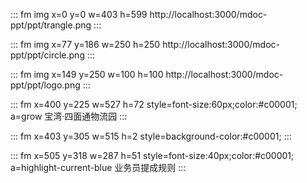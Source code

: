 ::: fm img x=0 y=0 w=403 h=599
http://localhost:3000/mdoc-ppt/ppt/trangle.png
:::

::: fm img x=77 y=186 w=250 h=250
http://localhost:3000/mdoc-ppt/ppt/circle.png
:::

::: fm img x=149 y=250 w=100 h=100
http://localhost:3000/mdoc-ppt/ppt/logo.png
:::

::: fm x=400 y=225 w=527 h=72 style=font-size:60px;color:#c00001; a=grow
宝湾·四面通物流园
:::

::: fm x=403 y=305 w=515 h=2 style=background-color:#c00001;
:::

::: fm x=505 y=318 w=287 h=51 style=font-size:40px;color:#c00001; a=highlight-current-blue
业务员提成规则
:::
